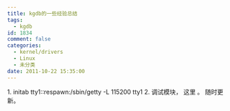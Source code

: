 ```yaml
---
title: kgdb的一些经验总结
tags:
  - kgdb
id: 1834
comment: false
categories:
  - kernel/drivers
  - Linux
  - 未分类
date: 2011-10-22 15:35:00
---
```


1\. initab
tty1::respawn:/sbin/getty -L 115200 tty1
2\. 调试模块，
这里
。
随时更新。